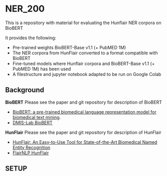 # NER_200

This is a repository with material for evaluating the Hunflair NER corpora on BioBERT

It provides the following: 
* Pre-trained weights BioBERT-Base v1.1 (+ PubMED 1M) 
* The NER corpora from HunFlair converted to a format compatible with BioBERT 
* Fine-tuned models where Hunflair corpora and BioBERT-Base v1.1 (+ PubMED 1M) has been used
* A filestructure and jupyter notebook adapted to be run on Google Colab

## Background

**BioBERT**
Please see the paper and git repository for description of BioBERT
* [BioBERT: a pre-trained biomedical language representation model for biomedical text mining](http://doi.org/10.1093/bioinformatics/btz682).
* [DMIS-Lab BioBERT](https://github.com/dmis-lab/biobert/blob/master/README.md)

**HunFlair**
Please see the paper and git repository for description of HunFlair
* [HunFlair: An Easy-to-Use Tool for State-of-the-Art Biomedical Named Entity Recognition](https://arxiv.org/abs/2008.07347)
* [FlairNLP HunFlair](https://github.com/flairNLP/flair/blob/master/resources/docs/HUNFLAIR.md)


## SETUP


